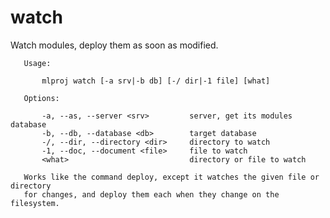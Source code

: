 # watch

Watch modules, deploy them as soon as modified.

	   Usage:

		   mlproj watch [-a srv|-b db] [-/ dir|-1 file] [what]

	   Options:

		   -a, --as, --server <srv>         server, get its modules database
		   -b, --db, --database <db>        target database
		   -/, --dir, --directory <dir>     directory to watch
		   -1, --doc, --document <file>     file to watch
		   <what>                           directory or file to watch

	   Works like the command deploy, except it watches the given file or directory
	   for changes, and deploy them each when they change on the filesystem.
